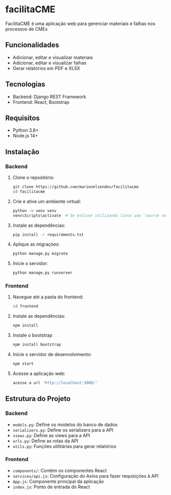 # facilitaCME

FacilitaCME é uma aplicação web para gerenciar materiais e falhas nos processos de CMEs

## Funcionalidades

- Adicionar, editar e visualizar materiais
- Adicionar, editar e visualizar falhas
- Gerar relatórios em PDF e XLSX

## Tecnologias

- Backend: Django REST Framework
- Frontend: React, Bootstrap

## Requisitos

- Python 3.8+
- Node.js 14+

## Instalação

### Backend

1. Clone o repositório:
    ```sh
    git clone https://github.com/marionelsondev/facilitacme
    cd facilitacme
    ```

2. Crie e ative um ambiente virtual:
    ```sh
    python -m venv venv
    venv\Scripts\activate  # Se estiver utilizando linux use `source venv/bin/activate`
    ```

3. Instale as dependências:
    ```sh
    pip install -r requirements.txt
    ```

4. Aplique as migrações:
    ```sh
    python manage.py migrate
    ```

5. Inicie o servidor:
    ```sh
    python manage.py runserver
    ```

### Frontend

1. Navegue até a pasta do frontend:
    ```sh
    cd frontend
    ```

2. Instale as dependências:
    ```sh
    npm install
    ```
    
3. Instale o bootstrap
    ```sh
    npm install bootstrap
    ```

4. Inicie o servidor de desenvolvimento:
    ```sh
    npm start
    ```
5. Acesse a aplicação web:
    ```sh
    acesse a url 'http://localhost:3000/'
    ```

## Estrutura do Projeto

### Backend

- `models.py`: Define os modelos do banco de dados
- `serializers.py`: Define os serializers para a API
- `views.py`: Define as views para a API
- `urls.py`: Define as rotas da API
- `utils.py`: Funções utilitárias para gerar relatórios

### Frontend

- `components/`: Contém os componentes React
- `services/api.js`: Configuração do Axios para fazer requisições à API
- `App.js`: Componente principal da aplicação
- `index.js`: Ponto de entrada do React

